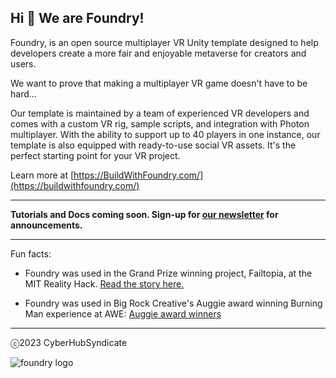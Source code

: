 ## Hi 👋 We are Foundry!

Foundry, is an open source multiplayer VR Unity template designed to help developers create a more fair and enjoyable metaverse for creators and users.

We want to prove that making a multiplayer VR game doesn't have to be hard...

Our template is maintained by a team of experienced VR developers and comes with a custom VR rig, sample scripts, and integration with Photon multiplayer. With the ability to support up to 40 players in one instance, our template is also equipped with ready-to-use social VR assets. It's the perfect starting point for your VR project.

Learn more at [https://BuildWithFoundry.com/](https://buildwithfoundry.com/)

---

**Tutorials and Docs coming soon. Sign-up for [our newsletter](https://www.foundryvr.dev/) for announcements.**

---
Fun facts:

* Foundry was used in the Grand Prize winning project, Failtopia, at the MIT Reality Hack. [Read the story here.](https://nowandten.substack.com/p/winning-the-reality-hack-in-my-heart)

* Foundry was used in Big Rock Creative's Auggie award winning Burning Man experience at AWE: [Auggie award winners](https://www.awexr.com/blog/Auggie-Awards-Winners-at-AWE-USA-2023)

---

ⓒ2023 CyberHubSyndicate

![foundry logo](https://github.com/FoundryXR/.github/assets/43615314/4f531979-6d24-4bb9-950c-ad88f5631313)

<!--

**Here are some ideas to get you started:**

🙋‍♀️ A short introduction - what is your organization all about?
🌈 Contribution guidelines - how can the community get involved?
👩‍💻 Useful resources - where can the community find your docs? Is there anything else the community should know?
🍿 Fun facts - what does your team eat for breakfast?
🧙 Remember, you can do mighty things with the power of [Markdown](https://docs.github.com/github/writing-on-github/getting-started-with-writing-and-formatting-on-github/basic-writing-and-formatting-syntax)
-->

